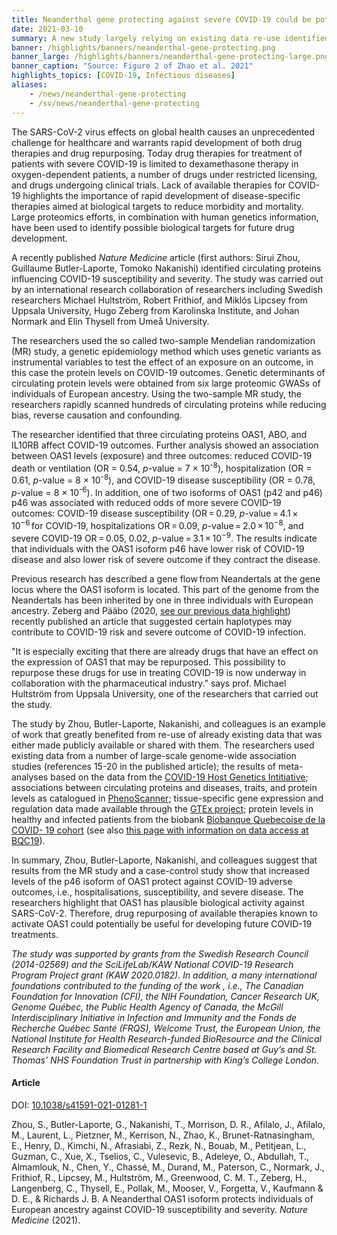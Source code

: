 ```yaml
---
title: Neanderthal gene protecting against severe COVID-19 could be potential new drug target # short
date: 2021-03-10
summary: A new study largely relying on existing data re-use identified circulating proteins influencing COVID-19 susceptibility and severity. Based on these results, work on repurposing relevant existing drugs work can now be launched.
banner: /highlights/banners/neanderthal-gene-protecting.png
banner_large: /highlights/banners/neanderthal-gene-protecting-large.png
banner_caption: "Source: Figure 2 of Zhao et al. 2021"
highlights_topics: [COVID-19, Infectious diseases]
aliases:
    - /news/neanderthal-gene-protecting
    - /sv/news/neanderthal-gene-protecting
---
```


The SARS-CoV-2 virus effects on global health causes an unprecedented challenge for healthcare and warrants rapid development of both drug therapies and drug repurposing. Today drug therapies for treatment of patients with severe COVID-19 is limited to dexamethasone therapy in oxygen-dependent patients, a number of drugs under restricted licensing, and drugs undergoing clinical trials. Lack of available therapies for COVID-19 highlights the importance of rapid development of disease-specific therapies aimed at biological targets to reduce morbidity and mortality. Large proteomics efforts, in combination with human genetics information, have been used to identify possible biological targets for future drug development.

A recently published *Nature Medicine* article (first authors: Sirui Zhou, Guillaume Butler-Laporte, Tomoko Nakanishi) identified circulating proteins influencing COVID-19 susceptibility and severity. The study was carried out by an international research collaboration of researchers including Swedish researchers Michael Hultström, Robert Frithiof, and Miklós Lipcsey from Uppsala University, Hugo Zeberg from Karolinska Institute, and Johan Normark and Elin Thysell from Umeå University.

The researchers used the so called two-sample Mendelian randomization (MR) study, a genetic epidemiology method which uses genetic variants as instrumental variables to test the effect of an exposure on an outcome, in this case the protein levels on COVID-19 outcomes. Genetic determinants of circulating protein levels were obtained from six large proteomic GWASs of individuals of European ancestry. Using the two-sample MR study, the researchers rapidly scanned hundreds of circulating proteins while reducing bias, reverse causation and confounding.

<p>The researcher identified that three circulating proteins OAS1, ABO, and IL10RB affect COVID-19 outcomes. Further analysis showed an association between OAS1 levels (exposure) and three outcomes: reduced COVID-19 death or ventilation (OR = 0.54, <i>p</i>-value = 7 × 10<sup>-8</sup>), hospitalization (OR = 0.61, <i>p</i>-value = 8 × 10<sup>-8</sup>), and COVID-19 disease susceptibility (OR = 0.78, <i>p</i>-value = 8 × 10<sup>-6</sup>). In addition, one of two isoforms of OAS1 (p42 and p46) p46 was associated with reduced odds of more severe COVID-19 outcomes: COVID-19 disease susceptibility (OR = 0.29, <i>p</i>-value = 4.1 × 10<sup>−6</sup> for COVID-19, hospitalizations OR = 0.09, <i>p</i>-value = 2.0 × 10<sup>−8</sup>, and severe COVID-19 OR = 0.05, 0.02, <i>p</i>-value = 3.1 × 10<sup>−9</sup>. The results indicate that individuals with the OAS1 isoform p46 have lower risk of COVID-19 disease and also lower risk of severe outcome if they contract the disease.</p>

Previous research has described a gene flow from Neandertals at the gene locus where the OAS1 isoform is located. This part of the genome from the Neandertals has been inherited by one in three individuals with European ancestry. Zeberg and Pääbo (2020, [see our previous data highlight](http://localhost:1313/news/neanderthal_gene_data_driven/)) recently published an article that suggested certain haplotypes may contribute to COVID-19 risk and severe outcome of COVID-19 infection.

"It is especially exciting that there are already drugs that have an effect on the expression of OAS1 that may be repurposed. This possibility to repurpose these drugs for use in treating COVID-19 is now underway in collaboration with the pharmaceutical industry.” says prof. Michael Hultström from Uppsala University, one of the researchers that carried out the study.

The study by Zhou, Butler-Laporte, Nakanishi, and colleagues is an example of work that greatly benefited from re-use of already existing data that was either made publicly available or shared with them. The researchers used existing data from a number of large-scale genome-wide association studies (references 15-20 in the published article); the results of meta-analyses based on the data from the [COVID-19 Host Genetics Intitiative](https://www.covid19hg.org/); associations between circulating proteins and diseases, traits, and protein levels as catalogued in [PhenoScanner](http://www.phenoscanner.medschl.cam.ac.uk/); tissue-specific gene expression and regulation data made available through the [GTEx project](https://www.gtexportal.org/home/); protein levels in healthy and infected patients from the biobank [Biobanque Quebecoise de la COVID- 19 cohort](https://www.bqc19.ca/en) (see also [this page with information on data access at BQC19](https://www.bqc19.ca/en/access-data-samples)).

In summary, Zhou, Butler-Laporte, Nakanishi, and colleagues suggest that results from the MR study and a case-control study show that increased levels of the p46 isoform of OAS1 protect against COVID-19 adverse outcomes, i.e., hospitalisations, susceptibility, and severe disease. The researchers highlight that OAS1 has plausible biological activity against SARS-CoV-2.  Therefore, drug repurposing of available therapies known to activate OAS1 could potentially be useful for developing future COVID-19 treatments.

*The study was supported by grants from the Swedish Research Council (2014-02569) and the SciLifeLab/KAW National COVID-19 Research Program Project grant (KAW 2020.0182). In addition, a many international foundations contributed to the funding of the work , i.e.,  The Canadian Foundation for Innovation (CFI), the NIH Foundation, Cancer Research UK, Genome Québec, the Public Health Agency of Canada, the McGill Interdisciplinary Initiative in Infection and Immunity and the Fonds de Recherche Québec Santé (FRQS), Welcome Trust, the European Union, the National Institute for Health Research-funded BioResource and the Clinical Research Facility and Biomedical Research Centre based at Guy’s and St. Thomas’ NHS Foundation Trust in partnership with King’s College London.*

#### Article

DOI: [10.1038/s41591-021-01281-1](https://doi.org/10.1038/s41591-021-01281-1)

Zhou, S., Butler-Laporte, G., Nakanishi, T., Morrison, D. R., Afilalo, J., Afilalo, M., Laurent, L., Pietzner, M., Kerrison, N., Zhao, K., Brunet-Ratnasingham, E., Henry, D., Kimchi, N., Afrasiabi, Z., Rezk, N., Bouab, M., Petitjean, L., Guzman, C., Xue, X., Tselios, C., Vulesevic, B., Adeleye, O., Abdullah, T., Almamlouk, N., Chen, Y., Chassé, M., Durand, M., Paterson, C., Normark, J., Frithiof, R., Lipcsey, M., Hultström, M., Greenwood, C. M. T., Zeberg, H., Langenberg, C., Thysell, E., Pollak, M., Mooser, V., Forgetta, V., Kaufmann & D. E., & Richards J. B. A Neanderthal OAS1 isoform protects individuals of European ancestry against COVID-19 susceptibility and severity. *Nature Medicine* (2021).
